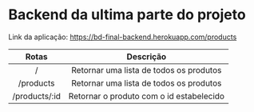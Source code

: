 # Backend da ultima parte do projeto

Link da aplicação: <a target="_blank" href="https://bd-final-backend.herokuapp.com/products">https://bd-final-backend.herokuapp.com/products</a>

| Rotas        | Descrição      |  
|     :---:    |     :---:      |
| /     | Retornar uma lista de todos os produtos|
| /products     | Retornar uma lista de todos os produtos|
| /products/:id| Retornar o produto com o id estabelecido|
